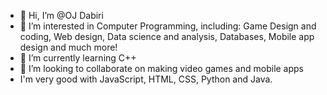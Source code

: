 - 👋 Hi, I’m @OJ Dabiri
- 👀 I’m interested in Computer Programming, including: Game Design and coding, Web design, Data science and analysis, Databases, Mobile app design and much more!
- 🌱 I’m currently learning C++
- 💞️ I’m looking to collaborate on making video games and mobile apps
- I'm very good with JavaScript, HTML, CSS, Python and Java.

<!---
OJ-Dabiri/OJ-Dabiri is a ✨ special ✨ repository because its `README.md` (this file) appears on your GitHub profile.
You can click the Preview link to take a look at your changes.
--->
